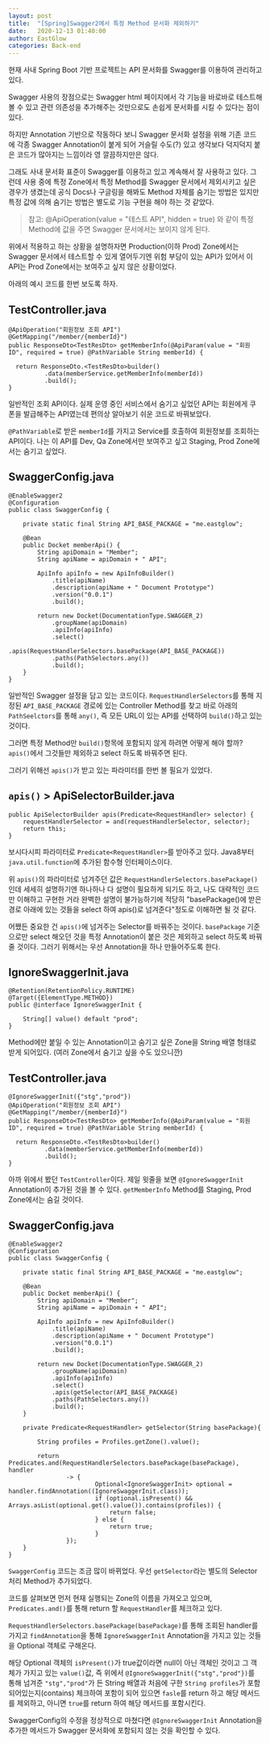 ```yaml
---
layout: post
title:  "[Spring]Swagger2에서 특정 Method 문서화 제외하기"
date:   2020-12-13 01:40:00
author: EastGlow
categories: Back-end
---
```


현재 사내 Spring Boot 기반 프로젝트는 API 문서화를 Swagger를 이용하여 관리하고 있다.

Swagger 사용의 장점으로는  Swagger html 페이지에서 각 기능을 바로바로 테스트해볼 수 있고 관련 의존성을 추가해주는 것만으로도 손쉽게 문서화를 시킬 수 있다는 점이 있다.

하지만 Annotation 기반으로 작동하다 보니 Swagger 문서화 설정을 위해 기존 코드에 각종 Swagger Annotation이 붙게 되어 거슬릴 수도(?) 있고 생각보다 덕지덕지 붙은 코드가 많아지는 느낌이라 영 깔끔하지만은 않다.

그래도 사내 문서화 표준이 Swagger를 이용하고 있고 계속해서 잘 사용하고 있다. 그런데 사용 중에 특정 Zone에서 특정 Method를 Swagger 문서에서 제외시키고 싶은 경우가 생겼는데 공식 Docs나 구글링을 해봐도 Method 자체를 숨기는 방법은 있지만 특정 값에 의해 숨기는 방법은 별도로 기능 구현을 해야 하는 것 같았다.

> 참고: @ApiOperation(value = "테스트 API", hidden = true) 와 같이 특정 Method에 값을 주면 Swagger 문서에서는 보이지 않게 된다.

위에서 적용하고 하는 상황을 설명하자면 Production(이하 Prod) Zone에서는 Swagger 문서에서 테스트할 수 있게 열어두기엔 위험 부담이 있는 API가 있어서 이 API는 Prod Zone에서는 보여주고 싶지 않은 상황이었다.

아래의 예시 코드를 한번 보도록 하자.

## TestController.java

    @ApiOperation("회원정보 조회 API")  
    @GetMapping("/member/{memberId}")  
    public ResponseDto<TestResDto> getMemberInfo(@ApiParam(value = "회원ID", required = true) @PathVariable String memberId) {  
      
      return ResponseDto.<TestResDto>builder()  
              .data(memberService.getMemberInfo(memberId))  
              .build();  
    }

일반적인 조회 API이다. 실제 운영 중인 서비스에서 숨기고 싶었던 API는 회원에게 쿠폰을 발급해주는 API였는데 편의상 알아보기 쉬운 코드로 바꿔보았다.

`@PathVariable`로 받은 `memberId`를  가지고 Service를 호출하여 회원정보를 조회하는 API이다. 나는 이 API를 Dev, Qa Zone에서만 보여주고 싶고 Staging, Prod Zone에서는 숨기고 싶었다.

## SwaggerConfig.java

    @EnableSwagger2  
    @Configuration  
    public class SwaggerConfig {  
      
        private static final String API_BASE_PACKAGE = "me.eastglow";
      
        @Bean  
        public Docket memberApi() {  
            String apiDomain = "Member";  
            String apiName = apiDomain + " API";  
      
            ApiInfo apiInfo = new ApiInfoBuilder()  
                .title(apiName)  
                .description(apiName + " Document Prototype")  
                .version("0.0.1")  
                .build();  
      
            return new Docket(DocumentationType.SWAGGER_2)  
                .groupName(apiDomain)  
                .apiInfo(apiInfo)  
                .select()  
                .apis(RequestHandlerSelectors.basePackage(API_BASE_PACKAGE))  
                .paths(PathSelectors.any())  
                .build();  
        }  
    }

일반적인 Swagger 설정을 담고 있는 코드이다. `RequestHandlerSelectors`를 통해 지정된 `API_BASE_PACKAGE` 경로에 있는 Controller Method를 찾고 바로 아래의 `PathSeelctors`를 통해 `any()`, 즉 모든 URL이 있는 API를 선택하여 `build()`하고 있는 것이다.

그러면 특정 Method만 `build()`항목에 포함되지 않게 하려면 어떻게 해야 할까? `apis()`에서 그것들만 제외하고 select 하도록 바꿔주면 된다.

그러기 위해선 `apis()`가 받고 있는 파라미터를 한번 볼 필요가 있었다. 

## `apis()` > ApiSelectorBuilder.java

    public ApiSelectorBuilder apis(Predicate<RequestHandler> selector) {
        requestHandlerSelector = and(requestHandlerSelector, selector);
        return this;
    }

보시다시피 파라미터로 `Predicate<RequestHandler>`를 받아주고 있다. Java8부터 `java.util.function`에 추가된 함수형 인터페이스이다. 

위 `apis()`의 파라미터로 넘겨주던 값은 `RequestHandlerSelectors.basePackage()`인데 세세히 설명하기엔 하나하나 다 설명이 필요하게 되기도 하고, 나도 대략적인 코드만 이해하고 구현한 거라 완벽한 설명이 불가능하기에 적당히 "basePackage()에 받은 경로 아래에 있는 것들을 select 하여 apis()로 넘겨준다"정도로 이해하면 될 것 같다.

어쨌든 중요한 건 `apis()`에 넘겨주는 Selector를 바꿔주는 것이다. `basePackage` 기준으로만 select 해오던 것을 특정 Annotation이 붙은 것은 제외하고 select 하도록 바꿔줄 것이다. 그러기 위해서는 우선 Annotation을 하나 만들어주도록 한다.

## IgnoreSwaggerInit.java

    @Retention(RetentionPolicy.RUNTIME)  
    @Target({ElementType.METHOD})  
    public @interface IgnoreSwaggerInit {  
      
        String[] value() default "prod";  
    }

Method에만 붙일 수 있는 Annotation이고 숨기고 싶은 Zone을 String 배열 형태로 받게 되어있다. (여러 Zone에서 숨기고 싶을 수도 있으니깐)

## TestController.java

    @IgnoreSwaggerInit({"stg","prod"})
    @ApiOperation("회원정보 조회 API")  
    @GetMapping("/member/{memberId}")  
    public ResponseDto<TestResDto> getMemberInfo(@ApiParam(value = "회원ID", required = true) @PathVariable String memberId) {  
      
      return ResponseDto.<TestResDto>builder()  
              .data(memberService.getMemberInfo(memberId))  
              .build();  
    }

아까 위에서 봤던 `TestController`이다. 제일 윗줄을 보면 `@IgnoreSwaggerInit` Annotation이 추가된 것을 볼 수 있다. `getMemberInfo` Method를 Staging, Prod Zone에서는 숨길 것이다.

## SwaggerConfig.java

    @EnableSwagger2  
    @Configuration  
    public class SwaggerConfig {  
    
        private static final String API_BASE_PACKAGE = "me.eastglow";
    
        @Bean  
        public Docket memberApi() {  
            String apiDomain = "Member";  
            String apiName = apiDomain + " API";  
    
            ApiInfo apiInfo = new ApiInfoBuilder()  
                .title(apiName)  
                .description(apiName + " Document Prototype")  
                .version("0.0.1")  
                .build();  
    
            return new Docket(DocumentationType.SWAGGER_2)  
                .groupName(apiDomain)  
                .apiInfo(apiInfo)  
                .select()  
                .apis(getSelector(API_BASE_PACKAGE)
                .paths(PathSelectors.any())  
                .build();  
        }  
    
        private Predicate<RequestHandler> getSelector(String basePackage){
    
            String profiles = Profiles.getZone().value();
    
            return Predicates.and(RequestHandlerSelectors.basePackage(basePackage), handler
                    -> {
                            Optional<IgnoreSwaggerInit> optional = handler.findAnnotation((IgnoreSwaggerInit.class));
                            if (optional.isPresent() && Arrays.asList(optional.get().value()).contains(profiles)) {
                                return false;
                            } else {
                                return true;
                            }
                    });
        }
    }

`SwaggerConfig` 코드는 조금 많이 바뀌었다. 우선 `getSelector`라는 별도의 Selector 처리 Method가 추가되었다.

코드를 살펴보면 먼저 현재 실행되는 Zone의 이름을 가져오고 있으며, `Predicates.and()`를 통해 return 할 `RequestHandler`를 체크하고 있다.

`RequestHandlerSelectors.basePackage(basePackage)`를 통해 조회된 handler를 가지고 `findAnnotation`을 통해 `IgnoreSwaggerInit` Annotation을 가지고 있는 것들을 Optional 객체로 구해온다.

해당 Optional 객체의 `isPresent()`가 true값이라면 null이 아닌 객체인 것이고 그 객체가 가지고 있는 `value()`값, 즉 위에서 `@IgnoreSwaggerInit({"stg","prod"})`를 통해 넘겨준 `"stg","prod"`가 든 String 배열과 처음에 구한 `String profiles`가 포함되어있는지(contains) 체크하여 포함이 되어 있으면 `fasle`를 return 하고 해당 메서드를 제외하고, 아니면 `true`를 return 하여 해당 메서드를 포함시킨다.

SwaggerConfig의 수정을 정상적으로 마쳤다면 `@IgnoreSwaggerInit` Annotation을 추가한 메서드가 Swagger 문서화에 포함되지 않는 것을 확인할 수 있다. 
